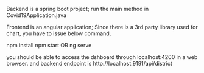 Backend is a spring boot project; run the main method in Covid19Application.java

Frontend is an angular application; Since there is a 3rd party library used for chart, you have to issue below command,

npm install
npm start OR ng serve

you should be able to access the dshboard through localhost:4200 in a web browser. and backend endpoint is http://localhost:9191/api/district
